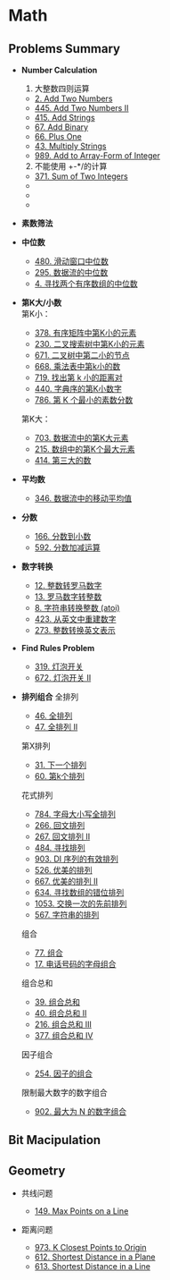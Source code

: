 # Math
## Problems Summary
* **Number Calculation**
    1. 大整数四则运算
    * [2. Add Two Numbers](https://leetcode.com/problems/add-two-numbers/)
    * [445. Add Two Numbers II](https://leetcode.com/problems/add-two-numbers-ii/)
    * [415. Add Strings](https://leetcode.com/problems/add-strings/)
    * [67. Add Binary](https://leetcode.com/problems/add-binary/)
    * [66. Plus One](https://leetcode.com/problems/plus-one/)
    * [43. Multiply Strings](https://leetcode.com/problems/multiply-strings/)
    * [989. Add to Array-Form of Integer](https://leetcode.com/problems/add-to-array-form-of-integer/)
    2. 不能使用 +-*/的计算
    * [371. Sum of Two Integers](https://leetcode.com/problems/sum-of-two-integers/)
    * []()
    * []()
    * []()

* **素数筛法**

* **中位数**
    * [480. 滑动窗口中位数](https://leetcode-cn.com/problems/sliding-window-median/)
    * [295. 数据流的中位数](https://leetcode-cn.com/problems/find-median-from-data-stream/)
    * [4. 寻找两个有序数组的中位数](https://leetcode-cn.com/problems/median-of-two-sorted-arrays/)

* **第K大/小数**   
    第K小：
    * [378. 有序矩阵中第K小的元素](https://leetcode-cn.com/problems/kth-smallest-element-in-a-sorted-matrix/)
    * [230. 二叉搜索树中第K小的元素](https://leetcode-cn.com/problems/kth-smallest-element-in-a-bst/)
    * [671. 二叉树中第二小的节点](https://leetcode-cn.com/problems/second-minimum-node-in-a-binary-tree/)
    * [668. 乘法表中第k小的数](https://leetcode-cn.com/problems/kth-smallest-number-in-multiplication-table/)
    * [719. 找出第 k 小的距离对](https://leetcode-cn.com/problems/find-k-th-smallest-pair-distance/)
    * [440. 字典序的第K小数字](https://leetcode-cn.com/problems/k-th-smallest-in-lexicographical-order/)
    * [786. 第 K 个最小的素数分数](https://leetcode-cn.com/problems/k-th-smallest-prime-fraction/)

    第K大：
    * [703. 数据流中的第K大元素](https://leetcode-cn.com/problems/kth-largest-element-in-a-stream/)
    * [215. 数组中的第K个最大元素](https://leetcode-cn.com/problems/kth-largest-element-in-an-array/)
    * [414. 第三大的数](https://leetcode-cn.com/problems/third-maximum-number/)

* **平均数**
    * [346. 数据流中的移动平均值](https://leetcode-cn.com/problems/moving-average-from-data-stream/)


* **分数**
    * [166. 分数到小数](https://leetcode-cn.com/problems/fraction-to-recurring-decimal/)
    * [592. 分数加减运算](https://leetcode-cn.com/problems/fraction-addition-and-subtraction/)

* **数字转换**
    * [12. 整数转罗马数字](https://leetcode-cn.com/problems/integer-to-roman/)
    * [13. 罗马数字转整数](https://leetcode-cn.com/problems/roman-to-integer/)
    * [8. 字符串转换整数 (atoi)](https://leetcode-cn.com/problems/string-to-integer-atoi/)
    * [423. 从英文中重建数字](https://leetcode-cn.com/problems/reconstruct-original-digits-from-english/)
    * [273. 整数转换英文表示](https://leetcode-cn.com/problems/integer-to-english-words/)

* **Find Rules Problem**
    * [319. 灯泡开关](https://leetcode-cn.com/problems/bulb-switcher/)
    * [672. 灯泡开关 Ⅱ](https://leetcode-cn.com/problems/bulb-switcher-ii/)


* **排列组合**
    全排列
    * [46. 全排列](https://leetcode-cn.com/problems/permutations/)
    * [47. 全排列 II](https://leetcode-cn.com/problems/permutations-ii/)
    
    第X排列
    * [31. 下一个排列](https://leetcode-cn.com/problems/next-permutation/)
    * [60. 第k个排列](https://leetcode-cn.com/problems/permutation-sequence/)

    花式排列
    * [784. 字母大小写全排列](https://leetcode-cn.com/problems/letter-case-permutation/)
    * [266. 回文排列](https://leetcode-cn.com/problems/palindrome-permutation/)
    * [267. 回文排列 II](https://leetcode-cn.com/problems/palindrome-permutation-ii/)
    * [484. 寻找排列](https://leetcode-cn.com/problems/find-permutation/)
    * [903. DI 序列的有效排列](https://leetcode-cn.com/problems/valid-permutations-for-di-sequence/)
    * [526. 优美的排列](https://leetcode-cn.com/problems/beautiful-arrangement/)
    * [667. 优美的排列 II](https://leetcode-cn.com/problems/beautiful-arrangement-ii/)
    * [634. 寻找数组的错位排列](https://leetcode-cn.com/problems/find-the-derangement-of-an-array/)
    * [1053. 交换一次的先前排列](https://leetcode-cn.com/problems/previous-permutation-with-one-swap/)
    * [567. 字符串的排列](https://leetcode-cn.com/problems/permutation-in-string/)

    组合
    * [77. 组合](https://leetcode-cn.com/problems/combinations/)
    * [17. 电话号码的字母组合](https://leetcode-cn.com/problems/letter-combinations-of-a-phone-number/)

    组合总和
    * [39. 组合总和](https://leetcode-cn.com/problems/combination-sum/)
    * [40. 组合总和 II](https://leetcode-cn.com/problems/combination-sum-ii/)
    * [216. 组合总和 III](https://leetcode-cn.com/problems/combination-sum-iii/)
    * [377. 组合总和 Ⅳ](https://leetcode-cn.com/problems/combination-sum-iv/)

    因子组合
    * [254. 因子的组合](https://leetcode-cn.com/problems/factor-combinations/)
    
    限制最大数字的数字组合
    * [902. 最大为 N 的数字组合](https://leetcode-cn.com/problems/numbers-at-most-n-given-digit-set/)


## Bit Macipulation


## Geometry
* 共线问题
    * [149. Max Points on a Line](https://leetcode.com/problems/max-points-on-a-line/)

* 距离问题
    * [973. K Closest Points to Origin](https://leetcode.com/problems/k-closest-points-to-origin/)
    * [612. Shortest Distance in a Plane](https://leetcode-cn.com/problems/shortest-distance-in-a-plane/)
    * [613. Shortest Distance in a Line](https://leetcode-cn.com/problems/shortest-distance-in-a-line/)